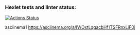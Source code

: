 ### Hexlet tests and linter status:
[![Actions Status](https://github.com/maryia-galetskaya/python-project-lvl1/workflows/hexlet-check/badge.svg)](https://github.com/maryia-galetskaya/python-project-lvl1/actions)

asciinema1 https://asciinema.org/a/lWOxtLqqacbHf1TSFRnxLiF0j